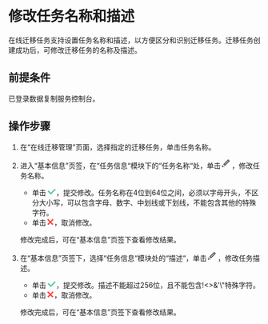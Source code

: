 # 修改任务名称和描述<a name="drs_04_0006"></a>

在线迁移任务支持设置任务名称和描述，以方便区分和识别迁移任务。迁移任务创建成功后，可修改迁移任务的名称及描述。

## 前提条件<a name="section16256919193311"></a>

已登录数据复制服务控制台。

## 操作步骤<a name="section102453111018"></a>

1.  在“在线迁移管理”页面，选择指定的迁移任务，单击任务名称。
2.  进入“基本信息”页签，在“任务信息“模块下的“任务名称“处，单击![](figures/icon-edit.png)，修改任务名称。

    -   单击![](figures/icon-true.png)，提交修改。任务名称在4位到64位之间，必须以字母开头，不区分大小写，可以包含字母、数字、中划线或下划线，不能包含其他的特殊字符。
    -   单击![](figures/icon-false.png)，取消修改。

    修改完成后，可在“基本信息”页签下查看修改结果。

3.  在“基本信息”页签下，选择“任务信息“模块处的“描述“，单击![](figures/icon-edit.png)，修改任务描述。

    -   单击![](figures/icon-true.png)，提交修改。描述不能超过256位，且不能包含!<\>&'\\"特殊字符。
    -   单击![](figures/icon-false.png)，取消修改。

    修改完成后，可在“基本信息”页签下查看修改结果。


